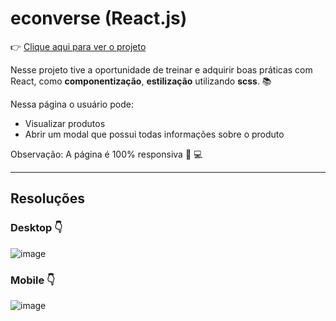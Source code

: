 # econverse (React.js)
👉 [Clique aqui para ver o projeto](https://lucasbalbinoss.github.io/econverse/)

Nesse projeto tive a oportunidade de treinar e adquirir boas práticas com React, como **componentização**, **estilização** utilizando **scss**. 📚
  
Nessa página o usuário pode:
- Visualizar produtos
- Abrir um modal que possui todas informações sobre o produto

Observação: A página é 100% responsiva 📱 💻

---

## Resoluções
### Desktop 👇
![image](https://github.com/user-attachments/assets/84a473d2-e593-412a-acab-0e450ad112a3)

### Mobile 👇
![image](https://github.com/user-attachments/assets/4f003380-67ee-4147-9199-a374ee05d73f)
